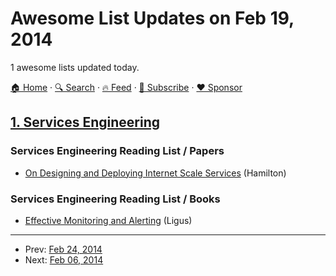 # Awesome List Updates on Feb 19, 2014

1 awesome lists updated today.

[🏠 Home](/README.md) · [🔍 Search](https://www.trackawesomelist.com/search/) · [🔥 Feed](https://www.trackawesomelist.com/rss.xml) · [📮 Subscribe](https://trackawesomelist.us17.list-manage.com/subscribe?u=d2f0117aa829c83a63ec63c2f&id=36a103854c) · [❤️  Sponsor](https://github.com/sponsors/theowenyoung)



## [1. Services Engineering](/content/mmcgrana/services-engineering/README.md)

### Services Engineering Reading List / Papers

*   [On Designing and Deploying Internet Scale Services](http://mvdirona.com/jrh/talksAndPapers/JamesRH_Lisa.pdf) (Hamilton)

### Services Engineering Reading List / Books

*   [Effective Monitoring and Alerting](http://www.amazon.com/Effective-Monitoring-Alerting-For-Operations/dp/1449333524) (Ligus)

---

- Prev: [Feb 24, 2014](/content/2014/02/24/README.md)
- Next: [Feb 06, 2014](/content/2014/02/06/README.md)